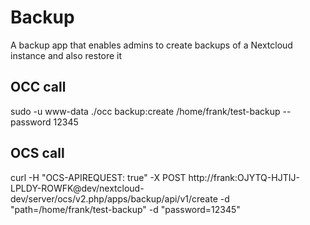 # Backup
A backup app that enables admins to create backups of a Nextcloud instance and also restore it


## OCC call
sudo -u www-data ./occ backup:create  /home/frank/test-backup  --password 12345


## OCS call
curl -H "OCS-APIREQUEST: true" -X POST   http://frank:OJYTQ-HJTIJ-LPLDY-ROWFK@dev/nextcloud-dev/server/ocs/v2.php/apps/backup/api/v1/create     -d "path=/home/frank/test-backup" -d "password=12345"
